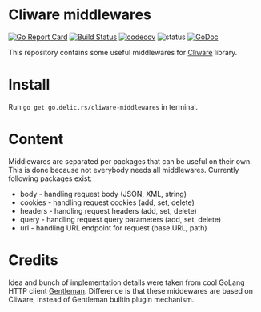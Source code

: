 # Cliware middlewares
[![Go Report Card](https://goreportcard.com/badge/github.com/delicb/cliware-middlewares)](https://goreportcard.com/report/github.com/delicb/cliware-middlewares)
[![Build Status](https://travis-ci.org/delicb/cliware-middlewares.svg?branch=master)](https://travis-ci.org/delicb/cliware-middlewares)
[![codecov](https://codecov.io/gh/delicb/cliware-middlewares/branch/master/graph/badge.svg)](https://codecov.io/gh/delicb/cliware-middlewares)
![status](https://img.shields.io/badge/status-beta-red.svg)
[![GoDoc](https://img.shields.io/badge/godoc-reference-blue.svg)](http://godoc.org/github.com/delicb/cliware-middlewares)

This repository contains some useful middlewares for [Cliware](https://github.com/delicb/cliware)
library.

# Install
Run `go get go.delic.rs/cliware-middlewares` in terminal.


# Content
Middlewares are separated per packages that can be useful on their own. This is done
because not everybody needs all middlewares. Currently following packages exist:

* body - handling request body (JSON, XML, string)
* cookies - handling request cookies (add, set, delete)
* headers - handling request headers (add, set, delete)
* query - handling request query parameters (add, set, delete)
* url - handling URL endpoint for request (base URL, path)

# Credits
Idea and bunch of implementation details were taken from cool GoLang HTTP client
[Gentleman](https://github.com/h2non/gentleman). Difference is that these middewares
are based on Cliware, instead of Gentleman builtin plugin mechanism.
